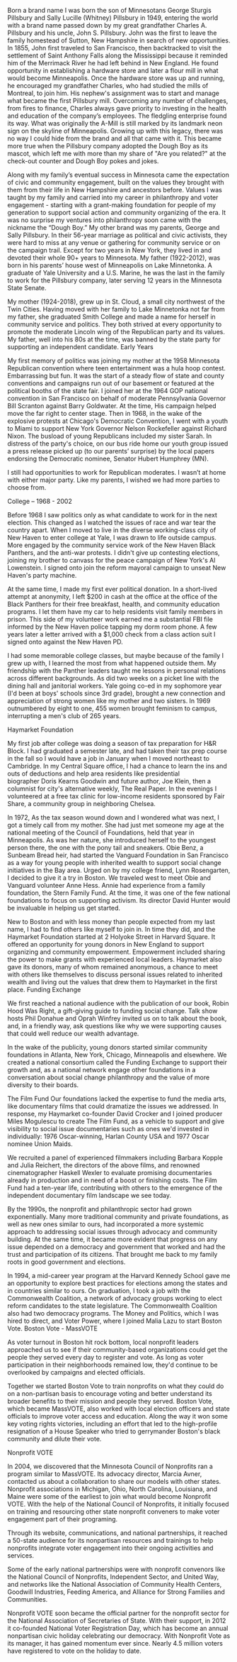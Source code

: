 Born a brand name
I was born the son of Minnesotans George Sturgis Pillsbury and Sally Lucille (Whitney) Pillsbury in 1949, entering the world with a brand name passed down by my great grandfather Charles A. Pillsbury and his uncle, John S. Pillsbury. John was the first to leave the family homestead of Sutton, New Hampshire in search of new opportunities. In 1855, John first traveled to San Francisco, then backtracked to visit the settlement of Saint Anthony Falls along the Mississippi because it reminded him of the Merrimack River he had left behind in New England. He found opportunity in establishing a hardware store and later a flour mill in what would become Minneapolis.
Once the hardware store was up and running, he encouraged my grandfather Charles, who had studied the mills of Montreal, to join him. His nephew's assignment was to start and manage what became the first Pillsbury mill. Overcoming any number of challenges, from fires to finance, Charles always gave priority to investing in the health and education of the company’s employees. The fledgling enterprise found its way. What was originally the A-Mill is still marked by its landmark neon sign on the skyline of Minneapolis.
Growing up with this legacy, there was no way I could hide from the brand and all that came with it. This became more true when the Pillsbury company adopted the Dough Boy as its mascot, which left me with more than my share of "Are you related?" at the check-out counter and Dough Boy pokes and jokes.

Along with my family’s eventual success in Minnesota came the expectation of civic and community engagement, built on the values they brought with them from their life in New Hampshire and ancestors before. Values I was taught by my family and carried into my career in philanthropy and voter engagement - starting with a grant-making foundation for people of my generation to support social action and community organizing of the era. It was no surprise my ventures into philanthropy soon came with the nickname the “Dough Boy.”
My other brand was my parents, George and Sally Pillsbury. In their 56-year marriage as political and civic activists, they were hard to miss at any venue or gathering for community service or on the campaign trail. Except for two years in New York, they lived in and devoted their whole 90+ years to Minnesota.
My father (1922-2012), was born in his parents’ house west of Minneapolis on Lake Minnetonka. A graduate of Yale University and a U.S. Marine, he was the last in the family to work for the Pillsbury company, later serving 12 years in the Minnesota State Senate.

My mother (1924-2018), grew up in St. Cloud, a small city northwest of the Twin Cities. Having moved with her family to Lake Minnetonka not far from my father, she graduated Smith College and made a name for herself in community service and politics.
They both strived at every opportunity to promote the moderate Lincoln wing of the Republican party and its values. My father, well into his 80s at the time, was banned by the state party for supporting an independent candidate.
Early Years

My first memory of politics was joining my mother at the 1958 Minnesota Republican convention where teen entertainment was a hula hoop contest. Embarrassing but fun. It was the start of a steady flow of state and county conventions and campaigns run out of our basement or featured at the political booths of the state fair.
I joined her at the 1964 GOP national convention in San Francisco on behalf of moderate Pennsylvania Governor Bill Scranton against Barry Goldwater. At the time, His campaign helped move the far right to center stage. Then in 1968, in the wake of the explosive protests at Chicago's Democratic Convention, I went with a youth to Miami to support New York Governor Nelson Rockefeller against Richard Nixon. The busload of young Republicans included my sister Sarah. In distress of the party's choice, on our bus ride home our youth group issued a press release picked up (to our parents’ surprise) by the local papers endorsing the Democratic nominee, Senator Hubert Humphrey (MN).


I still had opportunities to work for Republican moderates. I wasn’t at home with either major party.  Like my parents, I wished we had more parties to choose from.

College – 1968 - 2002

Before 1968 I saw politics only as what candidate to work for in the next election. This changed as I watched the issues of race and war tear the country apart. When I moved to live in the diverse working-class city of New Haven to enter college at Yale, I was drawn to life outside campus. More engaged by the community service work of the New Haven Black Panthers, and the anti-war protests. I didn't give up contesting elections, joining my brother to canvass for the peace campaign of New York's Al Lowenstein. I signed onto join the reform mayoral campaign to unseat New Haven's party machine.

At the same time, I made my first ever political donation. In a short-lived attempt at anonymity, I left $200 in cash at the office at the office of the Black Panthers for their free breakfast, health, and community education programs. I let them have my car to help residents visit family members in prison. This side of my volunteer work earned me a substantial FBI file informed by the New Haven police tapping my dorm room phone. A few years later a letter arrived with a $1,000 check from a class action suit I signed onto against the New Haven PD.

I had some memorable college classes, but maybe because of the family I grew up with, I learned the most from what happened outside them. My friendship with the Panther leaders taught me lessons in personal relations across different backgrounds.  As did two weeks on a picket line with the dining hall and janitorial workers. Yale going co-ed in my sophomore year (I'd been at boys' schools since 3rd grade), brought a new connection and appreciation of strong women like my mother and two sisters. In 1969 outnumbered by eight to one, 455 women brought feminism to campus, interrupting a men's club of 265 years.

Haymarket Foundation

My first job after college was doing a season of tax preparation for H&R Block. I had graduated a semester late, and had taken their tax prep course in the fall so I would have a job in January when I moved northeast to Cambridge. In my Central Square office, I had a chance to learn the ins and outs of deductions and help area residents like presidential biographer Doris Kearns Goodwin and future author, Joe Klein, then a columnist for city's alternative weekly, The Real Paper. In the evenings I volunteered at a free tax clinic for low-income residents sponsored by Fair Share, a community group in neighboring Chelsea.

In 1972, As the tax season wound down and I wondered what was next, I got a timely call from my mother. She had just met someone my age at the national meeting of the Council of Foundations, held that year in Minneapolis. As was her nature, she introduced herself to the youngest person there, the one with the pony tail and sneakers. Obie Benz, a Sunbeam Bread heir, had started the Vanguard Foundation in San Francisco as a way for young people with inherited wealth to support social change initiatives in the Bay area. Urged on by my college friend, Lynn Rosengarten, I decided to give it a try in Boston. We traveled west to meet Obie and Vanguard volunteer Anne Hess. Annie had experience from a family foundation, the Stern Family Fund. At the time, it was one of the few national foundations to focus on supporting activism. Its director David Hunter would be invaluable in helping us get started.

New to Boston and with less money than people expected from my last name, I had to find others like myself to join in. In time they did, and the Haymarket Foundation started at 2 Holyoke Street in Harvard Square. It offered an opportunity for young donors in New England to support organizing and community empowerment. Empowerment included sharing the power to make grants with experienced local leaders. Haymarket also gave its donors, many of whom remained anonymous, a chance to meet with others like themselves to discuss personal issues related to inherited wealth and living out the values that drew them to Haymarket in the first place.
Funding Exchange


We first reached a national audience with the publication of our book, Robin Hood Was Right, a gift-giving guide to funding social change. Talk show hosts Phil Donahue and Oprah Winfrey invited us on to talk about the book, and, in a friendly way, ask questions like why we were supporting causes that could well reduce our wealth advantage.

In the wake of the publicity, young donors started similar community foundations in Atlanta, New York, Chicago, Minneapolis and elsewhere. We created a national consortium called the Funding Exchange to support their growth and, as a national network engage other foundations in a conversation about social change philanthropy and the value of more diversity to their boards.


The Film Fund
Our foundations lacked the expertise to fund the media arts, like documentary films that could dramatize the issues we addressed. In response, my Haymarket co-founder David Crocker and I joined producer Miles Mogulescu to create The Film Fund, as a vehicle to support and give visibility to social issue documentaries such as ones we'd invested in individually: 1976 Oscar-winning, Harlan County USA and 1977 Oscar nominee Union Maids.

We recruited a panel of experienced filmmakers including Barbara Kopple and Julia Reichert, the directors of the above films, and renowned cinematographer Haskell Wexler to evaluate promising documentaries already in production and in need of a boost or finishing costs. The Film Fund had a ten-year life, contributing with others to the emergence of the independent documentary film landscape we see today.

By the 1990s, the nonprofit and philanthropic sector had grown exponentially. Many more traditional community and private foundations, as well as new ones similar to ours, had incorporated a more systemic approach to addressing social issues through advocacy and community building. At the same time, it became more evident that progress on any issue depended on a democracy and government that worked and had the trust and participation of its citizens. That brought me back to my family roots in good government and elections.

In 1994, a mid-career year program at the Harvard Kennedy School gave me an opportunity to explore best practices for elections among the states and in countries similar to ours. On graduation, I took a job with the Commonwealth Coalition, a network of advocacy groups working to elect reform candidates to the state legislature. The Commonwealth Coalition also had two democracy programs. The Money and Politics, which I was hired to direct, and Voter Power, where I joined Malia Lazu to start Boston Vote.
Boston Vote - MassVOTE

As voter turnout in Boston hit rock bottom, local nonprofit leaders approached us to see if their community-based organizations could get the people they served every day to register and vote. As long as voter participation in their neighborhoods remained low, they'd continue to be overlooked by campaigns and elected officials.

Together we started Boston Vote to train nonprofits on what they could do on a non-partisan basis to encourage voting and better understand its broader benefits to their mission and people they served. Boston Vote, which became MassVOTE, also worked with local election officers and state officials to improve voter access and education. Along the way it won some key voting rights victories, including an effort that led to the high-profile resignation of a House Speaker who tried to gerrymander Boston's black community and dilute their vote.

Nonprofit VOTE

In 2004, we discovered that the Minnesota Council of Nonprofits ran a program similar to MassVOTE. Its advocacy director, Marcia Avner, contacted us about a collaboration to share our models with other states. Nonprofit associations in Michigan, Ohio, North Carolina, Louisiana, and Maine were some of the earliest to join what would become Nonprofit VOTE. With the help of the National Council of Nonprofits, it initially focused on training and resourcing other state nonprofit conveners to make voter engagement part of their programing.

Through its website, communications, and national partnerships, it reached a 50-state audience for its nonpartisan resources and trainings to help nonprofits integrate voter engagement into their ongoing activities and services.

Some of the early national partnerships were with nonprofit convenors like the National Council of Nonprofits, Independent Sector, and United Way, and networks like the National Association of Community Health Centers, Goodwill Industries, Feeding America, and Alliance for Strong Families and Communities.

Nonprofit VOTE soon became the official partner for the nonprofit sector for the National Association of Secretaries of State. With their support, in 2012 it co-founded National Voter Registration Day, which has become an annual nonpartisan civic holiday celebrating our democracy. With Nonprofit Vote as its manager, it has gained momentum ever since. Nearly 4.5 million voters have registered to vote on the holiday to date.
